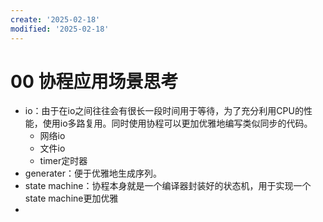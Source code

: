 ```yaml
---
create: '2025-02-18'
modified: '2025-02-18'
---
```


# 00 协程应用场景思考

* io：由于在io之间往往会有很长一段时间用于等待，为了充分利用CPU的性能，使用io多路复用。同时使用协程可以更加优雅地编写类似同步的代码。
  * 网络io
  * 文件io
  * timer定时器
* generater：便于优雅地生成序列。
* state machine：协程本身就是一个编译器封装好的状态机，用于实现一个state machine更加优雅
*